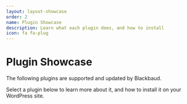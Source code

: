 ```yaml
---
layout: layout-showcase
order: 2
name: Plugin Showcase
description: Learn what each plugin does, and how to install
icon: fa fa-plug
---
```


# Plugin Showcase

<p class="lead">The following plugins are supported and updated by Blackbaud.</p>

Select a plugin below to learn more about it, and how to install it on your WordPress site.
